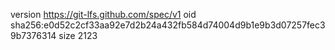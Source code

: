 version https://git-lfs.github.com/spec/v1
oid sha256:e0d52c2cf33aa92e7d2b24a432fb584d74004d9b1e9b3d07257fec39b7376314
size 2123
